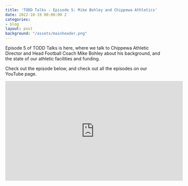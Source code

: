 ```yaml
---
title: 'TODD Talks - Episode 5: Mike Bohley and Chippewa Athletics'
date: 2022-10-19 00:00:00 Z
categories:
- blog
layout: post
background: "/assets/mainheader.png"
---
```


Episode 5 of TODD Talks is here, where we talk to Chippewa Athletic Director and Head Football Coach Mike Bohley about his background, and the state of our athletic facilities and funding. 

Check out the episode below, and check out all the episodes on our YouTube page.

<iframe width="560" height="315" src="https://www.youtube.com/embed/cv3X34xtapY" title="YouTube video player" frameborder="0" allow="accelerometer; autoplay; clipboard-write; encrypted-media; gyroscope; picture-in-picture" allowfullscreen></iframe>
